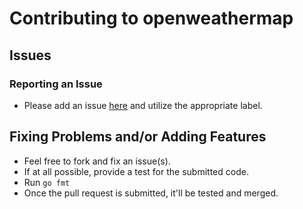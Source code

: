# Contributing to openweathermap

## Issues

### Reporting an Issue

* Please add an issue [here](https://github.com/briandowns/openweathermap/issues) and utilize the appropriate label.

## Fixing Problems and/or Adding Features

* Feel free to fork and fix an issue(s).
* If at all possible, provide a test for the submitted code.
* Run `go fmt`
* Once the pull request is submitted, it'll be tested and merged.
